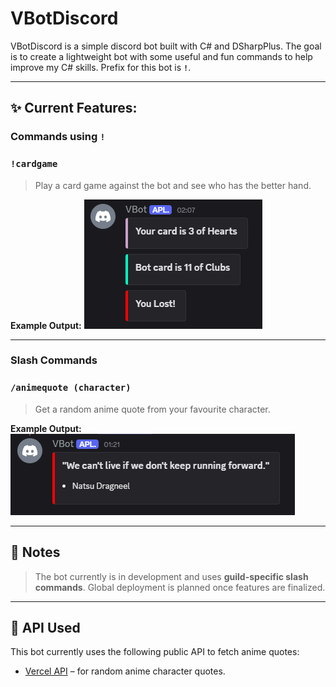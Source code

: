 # VBotDiscord

VBotDiscord is a simple discord bot built with C# and DSharpPlus.
The goal is to create a lightweight bot with some useful and fun commands to help improve my C# skills.
Prefix for this bot is **`!`**.

---

## ✨ Current Features:
### Commands using `!`

### `!cardgame`
> Play a card game against the bot and see who has the better hand.

**Example Output:**
![Card game command preview](assets/CardGame.png)

---

### Slash Commands

### `/animequote (character)`
> Get a random anime quote from your favourite character.

**Example Output:**
![Anime quote command preview](assets/AnimeQuote.png)

---

## 📌 Notes

> The bot currently is in development and uses **guild-specific slash commands**.
> Global deployment is planned once features are finalized.

---

## 🔗 API Used

This bot currently uses the following public API to fetch anime quotes:

- [Vercel API](https://yurippe.vercel.app/) – for random anime character quotes.
